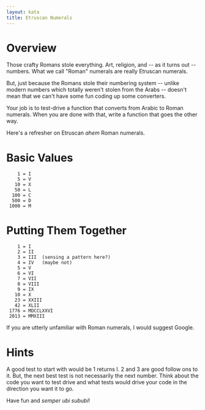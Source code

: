 ```yaml
---
layout: kata
title: Etruscan Numerals
---
```


# Overview

Those crafty Romans stole everything. Art, religion, and -- as it turns out --
numbers.  What we call "Roman" numerals are really Etruscan numerals.

But, just because the Romans stole their numbering system -- unlike modern
numbers which totally weren't stolen from the Arabs -- doesn't mean that we
can't have some fun coding up some converters.

Your job is to test-drive a function that converts from Arabic to Roman
numerals.  When you are done with that, write a function that goes the other
way.

Here's a refresher on Etruscan *ahem* Roman numerals.

# Basic Values

        1 = I
        5 = V
       10 = X
       50 = L
      100 = C
      500 = D
     1000 = M

# Putting Them Together

        1 = I
        2 = II
        3 = III  (sensing a pattern here?)
        4 = IV   (maybe not)
        5 = V
        6 = VI
        7 = VII
        8 = VIII
        9 = IX
       10 = X
       23 = XXIII
       42 = XLII
     1776 = MDCCLXXVI
     2013 = MMXIII
   
If you are utterly unfamiliar with Roman numerals, I would suggest Google.

# Hints

A good test to start with would be 1 returns I.  2 and 3 are good follow ons to
it.  But, the next best test is not necessarily the next number.  Think about
the code you want to test drive and what tests would drive your code in the
direction you want it to go.

Have fun and _semper ubi sububi_!
